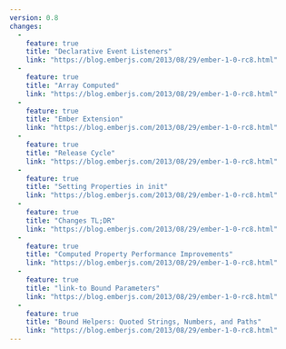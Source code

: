 ```yaml
---
version: 0.8
changes:
  -
    feature: true
    title: "Declarative Event Listeners"
    link: "https://blog.emberjs.com/2013/08/29/ember-1-0-rc8.html"
  -
    feature: true
    title: "Array Computed"
    link: "https://blog.emberjs.com/2013/08/29/ember-1-0-rc8.html"
  -
    feature: true
    title: "Ember Extension"
    link: "https://blog.emberjs.com/2013/08/29/ember-1-0-rc8.html"
  -
    feature: true
    title: "Release Cycle"
    link: "https://blog.emberjs.com/2013/08/29/ember-1-0-rc8.html"
  -
    feature: true
    title: "Setting Properties in init"
    link: "https://blog.emberjs.com/2013/08/29/ember-1-0-rc8.html"
  -
    feature: true
    title: "Changes TL;DR"
    link: "https://blog.emberjs.com/2013/08/29/ember-1-0-rc8.html"
  -
    feature: true
    title: "Computed Property Performance Improvements"
    link: "https://blog.emberjs.com/2013/08/29/ember-1-0-rc8.html"
  -
    feature: true
    title: "link-to Bound Parameters"
    link: "https://blog.emberjs.com/2013/08/29/ember-1-0-rc8.html"
  -
    feature: true
    title: "Bound Helpers: Quoted Strings, Numbers, and Paths"
    link: "https://blog.emberjs.com/2013/08/29/ember-1-0-rc8.html"
---
```


